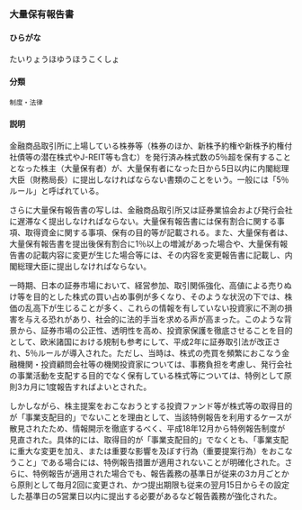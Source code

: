 <div style="display:none;">

## [あ行](securities-terms?id=あ行)
## [か行](securities-terms?id=か行)
## [さ行](securities-terms?id=さ行)
## [た行](securities-terms?id=た行)

</div>

### 大量保有報告書

#### ひらがな

たいりょうほゆうほうこくしょ

#### 分類

`制度・法律`

#### 説明

金融商品取引所に上場している株券等（株券のほか、新株予約権や新株予約権付社債等の潜在株式やJ-REIT等も含む）を発行済み株式数の5％超を保有することとなった株主（大量保有者）が、大量保有者になった日から5日以内に内閣総理大臣（財務局長）に提出しなければならない書類のことをいう。一般には「5％ルール」と呼ばれている。
さらに大量保有報告書の写しは、金融商品取引所又は証券業協会および発行会社に遅滞なく提出しなければならない。大量保有報告書には保有割合に関する事項、取得資金に関する事項、保有の目的等が記載される。また、大量保有者は、大量保有報告書を提出後保有割合に1％以上の増減があった場合や、大量保有報告書の記載内容に変更が生じた場合等には、その内容を変更報告書に記載し、内閣総理大臣に提出しなければならない。
一時期、日本の証券市場において、経営参加、取引関係強化、高値による売りぬけ等を目的とした株式の買い占め事例が多くなり、そのような状況の下では、株価の乱高下が生じることが多く、これらの情報を有していない投資家に不測の損害を与える恐れがあり、社会的に法的手当を求める声が高まった。このような背景から、証券市場の公正性、透明性を高め、投資家保護を徹底させることを目的として、欧米諸国における規制も参考にして、平成2年に証券取引法が改正され、5％ルールが導入された。ただし、当時は、株式の売買を頻繁におこなう金融機関・投資顧問会社等の機関投資家については、事務負担を考慮し、発行会社の事業活動を支配する目的でなく保有している株式等については、特例として原則3カ月に1度報告すればよいとされた。
しかしながら、株主提案をおこなおうとする投資ファンド等が株式等の取得目的が「事業支配目的」でないことを理由として、当該特例報告を利用するケースが散見されたため、情報開示を徹底するべく、平成18年12月から特例報告制度が見直された。具体的には、取得目的が「事業支配目的」でなくとも、「事業支配に重大な変更を加え、または重要な影響を及ぼす行為（重要提案行為）をおこなうこと」である場合には、特例報告措置が適用されないことが明確化された。さらに、特例報告が適用された場合でも、報告義務の基準日が従来の3カ月ごとから原則として毎月2回に変更され、かつ提出期限も従来の翌月15日からその設定した基準日の5営業日以内に提出する必要があるなど報告義務が強化された。

<div style="display:none;">

## [な行](securities-terms?id=な行)
## [は行](securities-terms?id=は行)
## [ま行](securities-terms?id=ま行)
## [や行](securities-terms?id=や行)
## [ら行](securities-terms?id=ら行)
## [わ行](securities-terms?id=わ行)
## [英数字・記号](securities-terms?id=英数字・記号)

</div>

